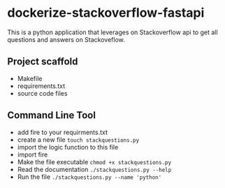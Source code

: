 # dockerize-stackoverflow-fastapi
This is a python application that leverages on Stackoverflow api to get all questions and answers on Stackoveflow. 


## Project scaffold

* Makefile
* requirements.txt
* source code files

## Command Line Tool
* add fire to your requirments.txt
* create a new file `touch stackquestions.py`
* import the logic function to this file
* import fire
* Make the file executable `chmod +x stackquestions.py`
* Read the documentation `./stackquestions.py --help`
* Run the file ` ./stackquestions.py --name 'python' `